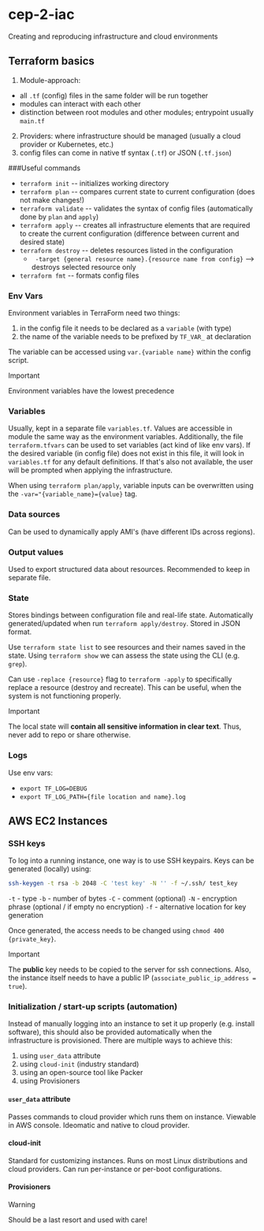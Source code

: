 # cep-2-iac
Creating and reproducing infrastructure and cloud environments


## Terraform basics

1. Module-approach: 
  - all `.tf` (config) files in the same folder will be run together
  - modules can interact with each other
  - distinction between root modules and other modules; entrypoint usually `main.tf`
2. Providers: where infrastructure should be managed (usually a cloud provider or Kubernetes, etc.)
3. config files can come in native tf syntax (`.tf`) or JSON (`.tf.json`)


###Useful commands
- `terraform init` -- initializes working directory
- `terraform plan` -- compares current state to current configuration (does not make changes!)
- `terraform validate` -- validates the syntax of config files (automatically done by `plan` and `apply`)
- `terraform apply` -- creates all infrastructure elements that are required to create the current configuration (difference between current and desired state)
- `terraform destroy` -- deletes resources listed in the configuration
    - ` -target {general resource name}.{resource name from config}` --> destroys selected resource only
- `terraform fmt` -- formats config files

### Env Vars
Environment variables in TerraForm need two things:
1. in the config file it needs to be declared as a `variable` (with type)
2. the name of the variable needs to be prefixed by `TF_VAR_` at declaration

The variable can be accessed using `var.{variable name}` within the config script.

> [!IMPORTANT]
> Environment variables have the lowest precedence


### Variables
Usually, kept in a separate file `variables.tf`. Values are accessible in module the same way as the environment variables. Additionally, the file `terraform.tfvars` can be used to set variables (act kind of like env vars). If the desired variable (in config file) does not exist in this file, it will look in `variables.tf` for any default definitions. If that's also not available, the user will be prompted when applying the infrastructure.

When using `terraform plan/apply`, variable inputs can be overwritten using the `-var="{variable_name}={value}` tag.


### Data sources
Can be used to dynamically apply AMI's (have different IDs across regions).


### Output values
Used to export structured data about resources. Recommended to keep in separate file.


### State
Stores bindings between configuration file and real-life state. Automatically generated/updated when run `terraform apply/destroy`. Stored in JSON format.

Use `terraform state list` to see resources and their names saved in the state. Using `terraform show` we can assess the state using the CLI (e.g. `grep`).

Can use `-replace {resource}` flag to `terraform -apply` to specifically replace a resource (destroy and recreate). This can be useful, when the system is not functioning properly.

> [!IMPORTANT]
> The local state will **contain all sensitive information in clear text**. Thus, never add to repo or share otherwise.


### Logs
Use env vars:
- `export TF_LOG=DEBUG`
- `export TF_LOG_PATH={file location and name}.log`


## AWS EC2 Instances

### SSH keys
To log into a running instance, one way is to use SSH keypairs. Keys can be generated (locally) using:
```bash
ssh-keygen -t rsa -b 2048 -C 'test key' -N '' -f ~/.ssh/ test_key
```
`-t` - type
`-b` - number of bytes
`-C` - comment (optional)
`-N` - encryption phrase (optional / if empty no encryption)
`-f` - alternative location for key generation

Once generated, the access needs to be changed using `chmod 400 {private_key}`.


> [!IMPORTANT]
> The **public** key needs to be copied to the server for ssh connections. Also, the instance itself needs to have a public IP (`associate_public_ip_address = true`).


### Initialization / start-up scripts (automation)
Instead of manually logging into an instance to set it up properly (e.g. install software), this should also be provided automatically when the infrastructure is provisioned. There are multiple ways to achieve this:

1. using `user_data` attribute
2. using `cloud-init` (industry standard)
3. using an open-source tool like Packer
4. using Provisioners

#### `user_data` attribute
Passes commands to cloud provider which runs them on instance. Viewable in AWS console. Ideomatic and native to cloud provider.


#### cloud-init
Standard for customizing instances. Runs on most Linux distributions and cloud providers. Can run per-instance or per-boot configurations.


#### Provisioners
> [!WARNING]
> Should be a last resort and used with care!  
